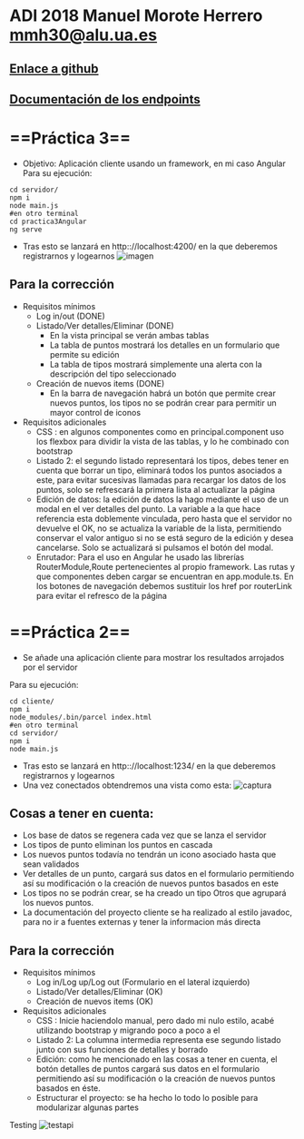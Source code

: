 # ADI 2018 Manuel Morote Herrero mmh30@alu.ua.es
## [Enlace a github](https://github.com/kitrut/ADI)
## [Documentación de los endpoints](https://documenter.getpostman.com/view/5736518/RzZ4r2un)

# ==Práctica 3==
* Objetivo: Aplicación cliente usando un framework, en mi caso Angular
Para su ejecución:
```
cd servidor/
npm i
node main.js
#en otro terminal
cd practica3Angular
ng serve
```
* Tras esto se lanzará en http:://localhost:4200/ en la que deberemos registrarnos y logearnos
![imagen](https://user-images.githubusercontent.com/36452194/51076440-b50ed900-1698-11e9-9278-9807cf84497b.png)

## Para la corrección
* Requisitos mínimos
  * Log in/out (DONE)
  * Listado/Ver detalles/Eliminar (DONE)
    * En la vista principal se verán ambas tablas
    * La tabla de puntos mostrará los detalles en un formulario que permite su edición
    * La tabla de tipos mostrará simplemente una alerta con la descripción del tipo seleccionado
  * Creación de nuevos items (DONE)
    * En la barra de navegación habrá un botón que permite crear nuevos puntos, los tipos no se podrán crear para permitir un mayor control de iconos
* Requisitos adicionales
  * CSS : en algunos componentes como en principal.component uso los flexbox para dividir la vista de las tablas, y lo he combinado con bootstrap
  * Listado 2: el segundo listado representará los tipos, debes tener en cuenta que borrar un tipo, eliminará todos los puntos asociados a este, para evitar sucesivas llamadas para recargar los datos de los puntos, solo se refrescará la primera lista al actualizar la página
  * Edición de datos: la edición de datos la hago mediante el uso de un modal en el ver detalles del punto. La variable a la que hace referencia esta doblemente
  vinculada, pero hasta que el servidor no devuelve el OK, no se actualiza la variable de la lista, permitiendo conservar el valor antiguo si no se está seguro de la edición y desea cancelarse. Solo se actualizará si pulsamos el botón del modal. 
  * Enrutador: Para el uso en Angular he usado las librerías RouterModule,Route pertenecientes al propio framework. Las rutas y que componentes deben cargar se encuentran en app.module.ts. En los botones de navegación debemos sustituir los href por routerLink para evitar el refresco de la página

# ==Práctica 2==
* Se añade una aplicación cliente para mostrar los resultados arrojados por el servidor

Para su ejecución:
```
cd cliente/
npm i
node_modules/.bin/parcel index.html
#en otro terminal
cd servidor/
npm i
node main.js
```
* Tras esto se lanzará en http:://localhost:1234/ en la que deberemos registrarnos y logearnos
* Una vez conectados obtendremos una vista como esta:
![captura](https://user-images.githubusercontent.com/36452194/48981795-61413400-f0da-11e8-8071-205177186688.PNG)

## Cosas a tener en cuenta:
* Los base de datos se regenera cada vez que se lanza el servidor
* Los tipos de punto eliminan los puntos en cascada
* Los nuevos puntos todavía no tendrán un icono asociado hasta que sean validados
* Ver detalles de un punto, cargará sus datos en el formulario permitiendo así su modificación o la creación de nuevos puntos basados en este
* Los tipos no se podrán crear, se ha creado un tipo Otros que agrupará los nuevos puntos.
* La documentación del proyecto cliente se ha realizado al estilo javadoc, para no ir a fuentes externas y tener la informacion más directa

## Para la corrección
* Requisitos mínimos
  * Log in/Log up/Log out (Formulario en el lateral izquierdo)
  * Listado/Ver detalles/Eliminar (OK)
  * Creación de nuevos items (OK)
* Requisitos adicionales
  * CSS : Inicie haciendolo manual, pero dado mi nulo estilo, acabé utilizando bootstrap y migrando poco a poco a el
  * Listado 2: La columna intermedia representa ese segundo listado junto con sus funciones de detalles y borrado
  * Edición: como he mencionado en las cosas a tener en cuenta, el botón detalles de puntos cargará sus datos en el formulario permitiendo así su modificación o la creación de nuevos puntos basados en éste.
  * Estructurar el proyecto: se ha hecho lo todo lo posible para modularizar algunas partes

Testing
![testapi](https://user-images.githubusercontent.com/36452194/47957803-4c7eee00-dfbd-11e8-85dc-beb82944ef6e.PNG)